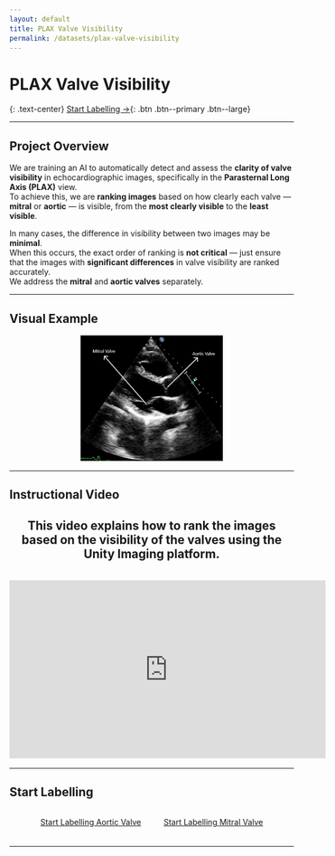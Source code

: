 ```yaml
---
layout: default
title: PLAX Valve Visibility
permalink: /datasets/plax-valve-visibility
---
```


<link rel="stylesheet" href="{{ '/assets/css/datasets.css' | relative_url }}">

<div class="page-wrap" markdown="1">

# PLAX Valve Visibility

{: .text-center}
[Start Labelling →](#start-labelling){: .btn .btn--primary .btn--large}

---

## Project Overview

We are training an AI to automatically detect and assess the **clarity of valve visibility** in echocardiographic images, specifically in the **Parasternal Long Axis (PLAX)** view.  
To achieve this, we are **ranking images** based on how clearly each valve — **mitral** or **aortic** — is visible, from the **most clearly visible** to the **least visible**.

In many cases, the difference in visibility between two images may be **minimal**.  
When this occurs, the exact order of ranking is **not critical** — just ensure that the images with **significant differences** in valve visibility are ranked accurately.  
We address the **mitral** and **aortic valves** separately.

---

## Visual Example

<div align="center">
  <img src="/assets/images/datasets/plax-valve-visibility/Picture2.png" alt="PLAX Valve Visibility Example" width="50%">
</div>

---

## Instructional Video

<div align="center">
  <h2>This video explains how to rank the images based on the visibility of the valves using the Unity Imaging platform.</h2>
  <br>
  <iframe width="560" height="315"
    src="https://www.youtube.com/embed/QmN7d-CxF80?si=a9QxYtzKnMV9Ia01"
    title="YouTube video player" frameborder="0"
    allow="accelerometer; autoplay; clipboard-write; encrypted-media; gyroscope; picture-in-picture; web-share"
    referrerpolicy="strict-origin-when-cross-origin" allowfullscreen>
  </iframe>
</div>

---

## Start Labelling

<div id="start-labelling" align="center" style="display: flex; flex-wrap: wrap; justify-content: center; gap: 40px; margin-bottom: 20px;">

<a href="https://unityimaging.net/compare/uwl-echo-ufumaka-plax-valve-visibility-aortic"
   class="btn btn--primary btn--large" target="_blank">
   Start Labelling Aortic Valve
</a>

<a href="https://unityimaging.net/compare/uwl-echo-ufumaka-plax-valve-visibility-mitral"
   class="btn btn--primary btn--large" target="_blank">
   Start Labelling Mitral Valve
</a>

</div>

---
